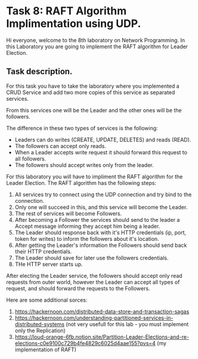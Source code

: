 # Task 8: RAFT Algorithm Implimentation using UDP.

Hi everyone, welcome to the 8th laboratory on Network Programming. In this Laboratory you are going to implement the RAFT algorithm for Leader Election.

## Task description.

For this task you have to take the laboratory where you implemented a CRUD Service and add two more copies of this service as separated services.

From this services one will be the Leader and the other ones will be the followers.

The difference in these two types of services is the following:
* Leaders can do writes (CREATE, UPDATE, DELETES) and reads (READ).
* The followers can accept only reads.
* When a Leader accepts write request it should forward this request to all followers.
* The followers should accept writes only from the leader.

For this laboratory you will have to impliment the RAFT algorithm for the Leader Election. The RAFT algorithm has the following steps:
1. All services try to connect using the UDP connection and try bind to the connection.
2. Only one will succeed in this, and this service will become the Leader.
3. The rest of services will become Followers.
4. After becoming a Follower the services should send to the leader a Accept message informing they accept him being a leader.
5. The Leader should response back with it's HTTP credentials (ip, port, token for writes) to inform the followers about it's location.
6. After getting the Leader's information the Followers should send back their HTTP credentials.
7. The Leader should save for later use the followers credentials.
8. THe HTTP server starts up.

After electing the Leader service, the followers should accept only read requests from outer world, however the Leader can accept all types of request, and should forward the requests to the Followers.

Here are some additional sorces:
1. https://hackernoon.com/distributed-data-store-and-transaction-sagas
2. https://hackernoon.com/understanding-partitioned-services-in-distributed-systems (not very usefull for this lab - you must implement only the Replication)
3. https://loud-orange-6fb.notion.site/Partition-Leader-Elections-and-re-elections-c0e9100c729b4fe4829c6025d4aae155?pvs=4 (my implementation of RAFT)
